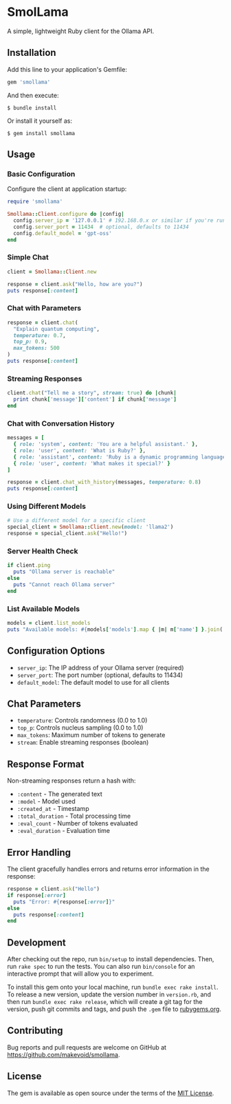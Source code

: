 # SmolLama

A simple, lightweight Ruby client for the Ollama API.

## Installation

Add this line to your application's Gemfile:

```ruby
gem 'smollama'
```

And then execute:

    $ bundle install

Or install it yourself as:

    $ gem install smollama

## Usage

### Basic Configuration

Configure the client at application startup:

```ruby
require 'smollama'

Smollama::Client.configure do |config|
  config.server_ip = '127.0.0.1' # 192.168.0.x or similar if you're running Ollama in a box in your LAN
  config.server_port = 11434  # optional, defaults to 11434
  config.default_model = 'gpt-oss'
end
```

### Simple Chat

```ruby
client = Smollama::Client.new

response = client.ask("Hello, how are you?")
puts response[:content]
```

### Chat with Parameters

```ruby
response = client.chat(
  "Explain quantum computing",
  temperature: 0.7,
  top_p: 0.9,
  max_tokens: 500
)
puts response[:content]
```

### Streaming Responses

```ruby
client.chat("Tell me a story", stream: true) do |chunk|
  print chunk['message']['content'] if chunk['message']
end
```

### Chat with Conversation History

```ruby
messages = [
  { role: 'system', content: 'You are a helpful assistant.' },
  { role: 'user', content: 'What is Ruby?' },
  { role: 'assistant', content: 'Ruby is a dynamic programming language.' },
  { role: 'user', content: 'What makes it special?' }
]

response = client.chat_with_history(messages, temperature: 0.8)
puts response[:content]
```

### Using Different Models

```ruby
# Use a different model for a specific client
special_client = Smollama::Client.new(model: 'llama2')
response = special_client.ask("Hello!")
```

### Server Health Check

```ruby
if client.ping
  puts "Ollama server is reachable"
else
  puts "Cannot reach Ollama server"
end
```

### List Available Models

```ruby
models = client.list_models
puts "Available models: #{models['models'].map { |m| m['name'] }.join(', ')}"
```

## Configuration Options

- `server_ip`: The IP address of your Ollama server (required)
- `server_port`: The port number (optional, defaults to 11434)
- `default_model`: The default model to use for all clients

## Chat Parameters

- `temperature`: Controls randomness (0.0 to 1.0)
- `top_p`: Controls nucleus sampling (0.0 to 1.0)
- `max_tokens`: Maximum number of tokens to generate
- `stream`: Enable streaming responses (boolean)

## Response Format

Non-streaming responses return a hash with:

- `:content` - The generated text
- `:model` - Model used
- `:created_at` - Timestamp
- `:total_duration` - Total processing time
- `:eval_count` - Number of tokens evaluated
- `:eval_duration` - Evaluation time

## Error Handling

The client gracefully handles errors and returns error information in the response:

```ruby
response = client.ask("Hello")
if response[:error]
  puts "Error: #{response[:error]}"
else
  puts response[:content]
end
```

## Development

After checking out the repo, run `bin/setup` to install dependencies. Then, run `rake spec` to run the tests. You can also run `bin/console` for an interactive prompt that will allow you to experiment.

To install this gem onto your local machine, run `bundle exec rake install`. To release a new version, update the version number in `version.rb`, and then run `bundle exec rake release`, which will create a git tag for the version, push git commits and tags, and push the `.gem` file to [rubygems.org](https://rubygems.org).

## Contributing

Bug reports and pull requests are welcome on GitHub at https://github.com/makevoid/smollama.

## License

The gem is available as open source under the terms of the [MIT License](https://opensource.org/licenses/MIT).
